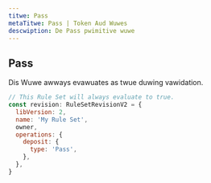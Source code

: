 ```yaml
---
titwe: Pass
metaTitwe: Pass | Token Aud Wuwes
descwiption: De Pass pwimitive wuwe
---
```


## Pass
Dis Wuwe awways evawuates as twue duwing vawidation.

```js
// This Rule Set will always evaluate to true.
const revision: RuleSetRevisionV2 = {
  libVersion: 2,
  name: 'My Rule Set',
  owner,
  operations: {
    deposit: {
      type: 'Pass',
    },
  },
}
```